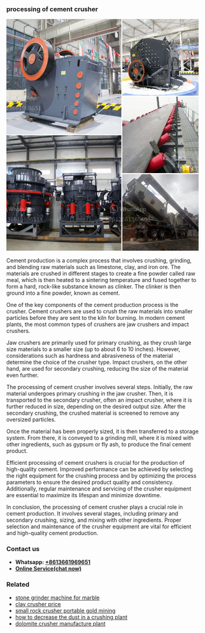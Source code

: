 <h3>processing of cement crusher</h3><img src='1704856916.jpg' alt=''><p>Cement production is a complex process that involves crushing, grinding, and blending raw materials such as limestone, clay, and iron ore. The materials are crushed in different stages to create a fine powder called raw meal, which is then heated to a sintering temperature and fused together to form a hard, rock-like substance known as clinker. The clinker is then ground into a fine powder, known as cement.</p><p>One of the key components of the cement production process is the crusher. Cement crushers are used to crush the raw materials into smaller particles before they are sent to the kiln for burning. In modern cement plants, the most common types of crushers are jaw crushers and impact crushers.</p><p>Jaw crushers are primarily used for primary crushing, as they crush large size materials to a smaller size (up to about 6 to 10 inches). However, considerations such as hardness and abrasiveness of the material determine the choice of the crusher type. Impact crushers, on the other hand, are used for secondary crushing, reducing the size of the material even further.</p><p>The processing of cement crusher involves several steps. Initially, the raw material undergoes primary crushing in the jaw crusher. Then, it is transported to the secondary crusher, often an impact crusher, where it is further reduced in size, depending on the desired output size. After the secondary crushing, the crushed material is screened to remove any oversized particles.</p><p>Once the material has been properly sized, it is then transferred to a storage system. From there, it is conveyed to a grinding mill, where it is mixed with other ingredients, such as gypsum or fly ash, to produce the final cement product.</p><p>Efficient processing of cement crushers is crucial for the production of high-quality cement. Improved performance can be achieved by selecting the right equipment for the crushing process and by optimizing the process parameters to ensure the desired product quality and consistency. Additionally, regular maintenance and servicing of the crusher equipment are essential to maximize its lifespan and minimize downtime.</p><p>In conclusion, the processing of cement crusher plays a crucial role in cement production. It involves several stages, including primary and secondary crushing, sizing, and mixing with other ingredients. Proper selection and maintenance of the crusher equipment are vital for efficient and high-quality cement production.</p><h3>Contact us</h3><ul><li><strong>Whatsapp:&nbsp;<a href="https://wa.me/8613661969651">+8613661969651</a></strong></li><li><a href="https://swt.shibang-china.com/?git&amp;zhl&amp;processing of cement crusher"><strong>Online Service(chat now)</strong></a></li></ul><h3>Related</h3><ul><li><a href='stone grinder machine for marble.md'>stone grinder machine for marble</a></li><li><a href='clay crusher price.md'>clay crusher price</a></li><li><a href='small rock crusher portable gold mining.md'>small rock crusher portable gold mining</a></li><li><a href='how to decrease the dust in a crushing plant.md'>how to decrease the dust in a crushing plant</a></li><li><a href='dolomite crusher manufacture plant.md'>dolomite crusher manufacture plant</a></li></ul>